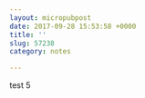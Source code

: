 ```yaml
---
layout: micropubpost
date: 2017-09-28 15:53:58 +0000
title: ''
slug: 57238
category: notes

---
```

test 5

